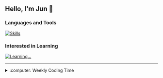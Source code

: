 <!-- ⠀⠀⠀⠀⠀⠀⠀⠀⠀⢹⡀⠀⠀⠀⠀⠀⠘⠀⣷⠋⠀⠀⠀⠀⠀⠀⠀⠀⠀⠀⢠⡀⠀⠀⠀⠙⢦⠀⠀⠀⠀⠀⠀⠀⠀⠀⠀⠀⠀⠀
⠀⠀⠀⠀⠀⠀⠀⠀⠀⡼⠃⠀⠀⠀⠀⠀⣤⠀⢏⠀⠀⠀⠀⢠⣠⡆⠀⠀⣦⡀⠀⠳⡀⠀⠀⠀⠀⠑⢄⡀⠀⠀⠀⠀⠀⠀⠀⠀⠀⠈
⠀⠀⠀⠀⠀⠀⠀⠀⠐⣇⡀⠀⠀⠀⠀⠀⠘⠂⢈⣦⠀⣀⡀⠈⣟⢷⣄⠀⠘⣷⣄⠀⠹⣆⠀⠀⠀⠀⠀⠙⢦⣀⠀⠀⠀⠀⠀⠀⠀⢤
⠀⠀⠀⠀⠐⣶⠦⠤⠴⠋⠁⠀⠀⠀⠀⡜⢷⣧⣸⣿⡀⡟⠹⡄⢹⠀⣹⣷⣤⡘⣄⠙⠲⢬⣿⣉⡉⠉⠉⠉⠉⢉⣥⣀⠀⠀⠀⠀⠀⠀
⠀⠀⠀⠀⠀⠈⠳⠤⢤⡀⠀⠀⠀⠀⠀⢹⡾⣿⠛⠉⣧⡇⠀⢱⣸⡔⢡⠏⠀⠉⢻⣦⣤⠀⠈⠹⣿⣂⡀⣠⠔⢉⡤⠾⡆⠀⠀⠀⠀⠀
⠀⠀⠀⠀⠀⠀⠀⢀⡞⣧⠀⠀⢠⠈⣇⢀⣿⠃⠀⠀⠸⣿⣠⣼⣟⣠⣯⣴⡿⠷⣿⠟⠁⠀⠀⠀⠀⠀⣇⡇⠀⡿⠦⡀⣇⠀⠀⠀⠀⠀
⠀⠀⠀⠀⠀⠀⠀⣾⡼⡇⠀⠀⠘⡇⣿⣿⣿⢦⣄⣧⠀⣯⣿⣼⣿⣿⠋⢿⣽⣶⡏⠀⠀⠀⠀⠀⠀⠀⢻⠇⢀⡇⣠⠇⢸⡄⠀⠀⠀⣠
⠀⠀⠀⠀⠀⠀⠀⠙⠓⠳⣤⣶⠀⣿⠛⣿⢻⣷⣮⣽⡆⠈⠿⠟⠻⠛⠉⠉⠋⠉⠀⠀⠀⠀⠀⠀⠀⠀⠙⠀⠘⢿⠃⠀⣼⠁⠀⠀⠀⡱
⠀⠀⠀⠀⠀⠀⠀⢀⣠⡴⣺⣿⢠⣍⡀⠘⡿⢿⡿⠿⣷⡄⠀⠀⠀⠀⠀⠀⠀⠀⠀⠀⠀⠀⠀⠀⠀⠀⠀⠀⣀⡈⢀⡾⠃⠀⠀⠀⠘⢄
⠀⠀⠀⠀⠀⠀⠀⠀⠉⠉⠁⢸⡟⣾⡷⣄⢹⠀⠀⠀⣿⠁⣀⡀⠀⠀⠀⠀⠀⠀⠀⠀⠀⠀⠀⠀⠀⠀⠀⠀⡏⡏⠉⠀⠀⠀⠀⠀⡐⠪
⠀⠀⠀⠀⠀⠀⠀⠀⠀⠀⠀⠈⠃⠈⠃⠀⠙⣇⠀⠀⠙⠦⠉⠉⠁⠀⠀⠀⠀⠀⢠⡆⠀⠀⠀⠀⠀⠀⠀⢸⠃⠹⡄⠀⠀⠀⠀⠀⠠⡀
⠀⠀⠀⠀⠀⠀⠀⠀⠀⠀⠀⠀⠀⠀⠀⠀⠀⠙⣆⠀⠀⢠⣤⣤⡤⢒⣊⣩⣽⣿⣿⠀⠀⠀⠀⠀⠀⠀⠀⢸⡄⠀⠙⣿⠀⡄⠀⠀⠀⠙
⠀⠀⠀⠀⠀⠀⠀⠀⠀⠀⠀⠀⠀⠀⠀⠀⠀⠀⠘⢦⠀⠈⠹⣶⠛⣩⠔⠋⠉⠁⣸⠀⠀⠀⠀⠀⠀⠀⣠⢞⡁⠀⠀⡞⣸⠃⠀⠀⠀⠀
⠀⠀⠀⠀⠀⠀⠀⠀⠀⠀⠀⠀⠀⠀⠀⠀⠀⠀⠀⠀⠳⣄⠀⠈⣿⣇⣀⣀⣀⢴⡿⠀⠀⠀⠀⠀⣠⠞⠁⣸⠀⢀⡼⠟⠹⡀⠀⠀⠀⠀
⠀⠀⠀⠀⠀⠀⠀⠀⠀⠀⠀⠀⠀⠀⠀⠀⠀⠀⠀⠀⠀⠈⠳⡄⠙⠲⠤⠥⢖⡋⠀⠀⠀⠀⡠⠊⠁⠀⢠⠇⠀⠀⠀⠀⠀⢹⣉⡉⢰⡎
⠀⣀⣤⠖⠒⢲⡀⠀⠀⠀⠀⠀⠀⠀⠀⠀⠀⠀⠀⠀⠀⠀⠀⠙⣆⠀⠛⠋⠉⠀⠀⢀⡤⠊⠀⠀⠀⠀⠞⠀⠀⠀⠀⠀⠀⠀⢳⡼⠋⠀
⠋⡝⠁⠀⠀⠀⢱⡀⢀⡴⠊⠉⠉⠙⣇⠀⠀⠀⠀⠀⠀⠀⠀⠀⢘⣄⣀⣀⣀⡤⠖⠋⠀⠀⠀⠀⠀⠀⠀⠀⣀⣀⠤⠤⠖⠊⢁⡠⠖⠋
⠉⠉⠉⠉⠙⡆⠀⢷⠋⠀⠀⢀⡴⠚⠁⠀⠀⠀⠀⠀⠀⣠⠴⣚⠭⠜⠛⢯⠀⡇⠀⠀⣀⣀⠤⠄⠒⠒⠉⠉⠀⣀⣀⠤⠔⠊⠁⠀⠀⠀
⠳⠄⠀⠀⠀⡇⢀⡼⢦⡀⣰⠋⠀⠀⠀⠀⠀⠀⠀⠀⢸⣏⣛⠓⠤⠤⡀⠘⡆⢇⣠⠞⢁⣠⠤⠤⠖⠒⠒⠉⠉⠀⠀⠀⠀⠀⠀⠀⠀⠀
⠀⠈⠀⠀⠀⡟⠋⠀⠀⣹⠇⠀⠀⠀⠀⠀⠀⠀⠀⠀⠀⠹⡈⠉⠙⠢⡝⡄⠳⡼⠃⡴⠋⠀⠀⠀⠀⠀⠀⠀⠀⠀⠀⠀⠀⠀⠀⠀⠀⠀
⠀⢀⠀⢀⡴⠃⠀⠀⡸⠁⠀⠀⠀⠀⠀⠀⠀⠀⠀⠀⠀⢀⠇⠀⠀⠀⠙⢸⡞⢠⠞⠀⠀⠀⠀⠀⠀⠀⠀⠀⠀⠀⠀⠀⠀⠀⠀⠀⠀⠀
⠀⣻⠒⠋⠀⠀⠀⡰⠃⠀⠀⠀⠀⠀⠀⠀⣀⣀⠠⠤⠤⠼⡀⠀⠀⠀⠀⡞⢠⠏⠀⠀⠀⠀⠀⠀⠀⠀⠀⠀⠀⠀⠀⠀⠀⠀⠀⠀⠀⠀
⠘⠁⠀⠀⠀⠀⡰⠁⠀⠀⢀⣠⠄⠒⠊⠉⠀⠀⠀⠀⠀⠀⠈⢢⡀⠀⢰⢡⠇⠀⠀⠀⠀⠀⠀⠀⠀⠀⠀⠀⠀⠀⠀⠀⠀⠀⠀⠀⠀⠀
⠀⠀⠀⠀⢀⣼⣁⠤⠖⠊⠁⠀⠀⠀⠀⠀⠀⠀⠀⠀⠀⠀⠀⣀⣽⣴⡾⠟⠀⠀⠀⠀⠀⠀⠀⠀⠀⠀⠀⠀⠀⠀⠀⠀⠀⠀⠀⠀⠀⠀
⠀⠀⢀⣠⠞⠉⠀⠀⠀⠀⠀⠀⠀⠀⠀⠀⠀⠀⠀⠀⠀⢠⣼⡟⠋⠁⠀⠀⠀⠀⠀⠀⠀⠀⠀⠀⠀⠀⠀⠀⠀⠀⠀⠀⠀⠀⠀⠀⠀⠀ -->

## Hello, I'm Jun 👋

### Languages and Tools

[![Skills](https://skillicons.dev/icons?i=html,css,js,ts,astro,react,nextjs,nodejs,python,mysql,postgres,threejs,blender,svg,figma)](https://skillicons.dev)

### Interested in Learning

[![Learning...](https://skillicons.dev/icons?i=aws,rust,vim)](https://skillicons.dev)

---

<details>
  <summary>:computer: Weekly Coding Time</summary>

<!--START_SECTION:waka-->

```txt
Total Time: 3 hrs 50 mins

JavaScript   1 hr 45 mins    ⣿⣿⣿⣿⣿⣿⣿⣿⣿⣿⣶⣀⣀⣀⣀⣀⣀⣀⣀⣀⣀⣀⣀⣀⣀   42.61 %
HTML         1 hr 15 mins    ⣿⣿⣿⣿⣿⣿⣿⣶⣀⣀⣀⣀⣀⣀⣀⣀⣀⣀⣀⣀⣀⣀⣀⣀⣀   30.59 %
CSS          40 mins         ⣿⣿⣿⣿⣀⣀⣀⣀⣀⣀⣀⣀⣀⣀⣀⣀⣀⣀⣀⣀⣀⣀⣀⣀⣀   16.20 %
Other        16 mins         ⣿⣶⣀⣀⣀⣀⣀⣀⣀⣀⣀⣀⣀⣀⣀⣀⣀⣀⣀⣀⣀⣀⣀⣀⣀   06.67 %
Dart         5 mins          ⣦⣀⣀⣀⣀⣀⣀⣀⣀⣀⣀⣀⣀⣀⣀⣀⣀⣀⣀⣀⣀⣀⣀⣀⣀   02.21 %
```

<!--END_SECTION:waka-->

</details>

<!--
<details>
  <summary>:bar_chart: GitHub Stats</summary>

![](https://raw.githubusercontent.com/Jun-del/github-stats/master/generated/overview.svg#gh-dark-mode-only)
![](https://raw.githubusercontent.com/Jun-del/github-stats/master/generated/overview.svg#gh-light-mode-only)
![](https://raw.githubusercontent.com/Jun-del/github-stats/master/generated/languages.svg#gh-dark-mode-only)
![](https://raw.githubusercontent.com/Jun-del/github-stats/master/generated/languages.svg#gh-light-mode-only)

</details>
-->

<!--
Credits:
1. Skills icons: https://github.com/tandpfun/skill-icons#readme
2. Coding time: https://github.com/athul/waka-readme
3. Github stats: https://github.com/jstrieb/github-stats
-->
